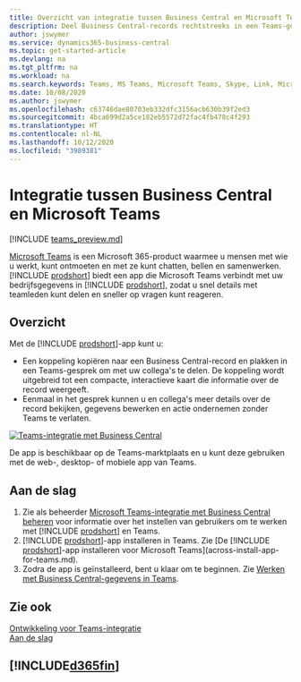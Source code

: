 ```yaml
---
title: Overzicht van integratie tussen Business Central en Microsoft Teams | Microsoft Docs
description: Deel Business Central-records rechtstreeks in een Teams-gesprek.
author: jswymer
ms.service: dynamics365-business-central
ms.topic: get-started-article
ms.devlang: na
ms.tgt_pltfrm: na
ms.workload: na
ms.search.keywords: Teams, MS Teams, Microsoft Teams, Skype, Link, Microsoft 365, collaborate, collaboration, teamwork
ms.date: 10/08/2020
ms.author: jswymer
ms.openlocfilehash: c63746dae80703eb332dfc3156acb630b39f2ed3
ms.sourcegitcommit: 4bca699d2a5ce182eb5572d72fac4fb478c4f293
ms.translationtype: HT
ms.contentlocale: nl-NL
ms.lasthandoff: 10/12/2020
ms.locfileid: "3989381"
---
```

# <a name="business-central-and-microsoft-teams-integration"></a>Integratie tussen Business Central en Microsoft Teams

[!INCLUDE [teams_preview.md](includes/teams_preview.md)]

[Microsoft Teams](https://www.microsoft.com/en-us/microsoft-365/microsoft-teams) is een Microsoft 365-product waarmee u mensen met wie u werkt, kunt ontmoeten en met ze kunt chatten, bellen en samenwerken. [!INCLUDE [prodshort](includes/prodshort.md)] biedt een app die Microsoft Teams verbindt met uw bedrijfsgegevens in [!INCLUDE [prodshort](includes/prodshort.md)], zodat u snel details met teamleden kunt delen en sneller op vragen kunt reageren.

## <a name="overview"></a>Overzicht

Met de [!INCLUDE [prodshort](includes/prodshort.md)]-app kunt u:

- Een koppeling kopiëren naar een Business Central-record en plakken in een Teams-gesprek om met uw collega's te delen. De koppeling wordt uitgebreid tot een compacte, interactieve kaart die informatie over de record weergeeft.
- Eenmaal in het gesprek kunnen u en collega's meer details over de record bekijken, gegevens bewerken en actie ondernemen zonder Teams te verlaten.

[![Teams-integratie met Business Central](media/teams-intro-v3.png)](media/teams-intro-v3.png#lightbox)

De app is beschikbaar op de Teams-marktplaats en u kunt deze gebruiken met de web-, desktop- of mobiele app van Teams.

## <a name="get-started"></a>Aan de slag

1. Zie als beheerder [Microsoft Teams-integratie met Business Central beheren](admin-teams-integration.md) voor informatie over het instellen van gebruikers om te werken met [!INCLUDE [prodshort](includes/prodshort.md)] en Teams.
2. [!INCLUDE [prodshort](includes/prodshort.md)]-app installeren in Teams. Zie [De [!INCLUDE [prodshort](includes/prodshort.md)]-app installeren voor Microsoft Teams](across-install-app-for-teams.md).
3. Zodra de app is geïnstalleerd, bent u klaar om te beginnen. Zie [Werken met Business Central-gegevens in Teams](across-working-with-teams.md). 

## <a name="see-also"></a>Zie ook

[Ontwikkeling voor Teams-integratie](/dynamics365/business-central/dev-itpro/developer/devenv-develop-for-teams)  
[Aan de slag](product-get-started.md)  
## [!INCLUDE[d365fin](includes/free_trial_md.md)]  
